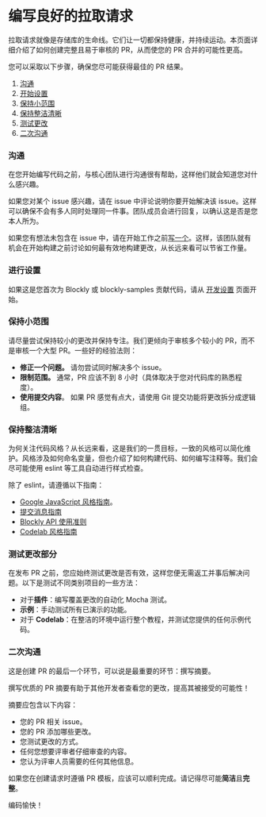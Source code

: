 # 编写良好的拉取请求

拉取请求就像是存储库的生命线。它们让一切都保持健康，并持续运动。本页面详细介绍了如何创建完整且易于审核的 PR，从而使您的 PR 合并的可能性更高。

您可以采取以下步骤，确保您尽可能获得最佳的 PR 结果。

1. [沟通](#沟通)
2. [开始设置](#二次沟通)
3. [保持小范围](#保持小范围)
4. [保持整洁清晰](#保持整洁清晰)
5. [测试更改](#测试你的变更)
6. [二次沟通](#二次沟通)

### 沟通

在您开始编写代码之前，与核心团队进行沟通很有帮助，这样他们就会知道您对什么感兴趣。

如果您对某个 issue 感兴趣，请在 issue 中评论说明你要开始解决该 issue。这样可以确保不会有多人同时处理同一件事。团队成员会进行回复，以确认这是否是您本人所为。

如果您有想法未包含在 issue 中，请在开始工作之前[写一个](/guides/contribute/get-started/write_a_good_issue.html)。这样，该团队就有机会在开始构建之前讨论如何最有效地构建更改，从长远来看可以节省工作量。

### 进行设置

如果这是您首次为 Blockly 或 blockly-samples 贡献代码，请从 [开发设置](/guides/contribute/get-started/development_tools.html) 页面开始。

### 保持小范围

请尽量尝试保持较小的更改并保持专注。我们更倾向于审核多个较小的 PR，而不是审核一个大型 PR。一些好的经验法则：

- **修正一个问题。** 请勿尝试同时解决多个 issue。
- **限制范围。** 通常，PR 应该不到 8 小时（具体取决于您对代码库的熟悉程度）。
- **使用提交内容**。 如果 PR 感觉有点大，请使用 Git 提交功能将更改拆分成逻辑组。

### 保持整洁清晰

为何关注代码风格？从长远来看，这是我们的一贯目标，一致的风格可以简化维护。风格涉及如何命名变量，但也介绍了如何构建代码、如何编写注释等。我们会尽可能使用 eslint 等工具自动进行样式检查。

除了 eslint，请遵循以下指南：

- [Google JavaScript 风格指南](https://google.github.io/styleguide/jsguide.html)。
- [提交消息指南](/guides/contribute/get-started/commits.html)
- [Blockly API 使用准则](/guides/configure/advanced/using_blockly_apis.html)
- [Codelab 风格指南](https://github.com/google/blockly-samples/wiki/Writing-a-Codelab#writing-tips)

### 测试更改部分

在发布 PR 之前，您应始终测试更改是否有效，这样您便无需返工并事后解决问题。以下是测试不同类别项目的一些方法：

- 对于**插件**：编写覆盖更改的自动化 Mocha 测试。
- **示例**：手动测试所有已演示的功能。
- 对于 **Codelab**：在整洁的环境中运行整个教程，并测试您提供的任何示例代码。

### 二次沟通

这是创建 PR 的最后一个环节，可以说是最重要的环节：撰写摘要。

撰写优质的 PR 摘要有助于其他开发者查看您的更改，提高其被接受的可能性！

摘要应包含以下内容：

- 您的 PR 相关 issue。
- 您的 PR 添加哪些更改。
- 您测试更改的方式。
- 任何您想要评审者仔细审查的内容。
- 您认为评审人员需要的任何其他信息。

如果您在创建请求时遵循 PR 模板，应该可以顺利完成。请记得尽可能**简洁**且**完整**。

编码愉快！

